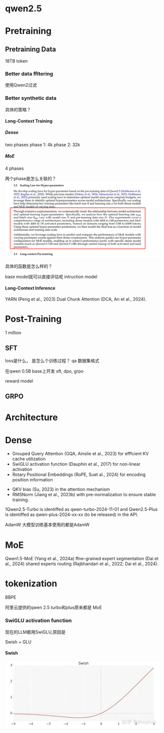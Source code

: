 # qwen2.5 


# Pretraining

## Pretraining Data
18TB token

###  Better data ffltering
使用Qwen2过滤

### Better synthetic data

具体的策略？

#### Long-Context Training

##### Dense
two phases
phase 1: 4k
phase 2: 32k

##### MoE
4 phases


两个phase是怎么关联的？
![img_2.png](img_2.png)

具体的函数是怎么样的？

base model就可以直接评估呢 intruction model


#### Long-Context Inference
YARN (Peng et al., 2023)
Dual Chunk Attention (DCA, An et al., 2024).


# Post-Training
1 million

## SFT
loss是什么， 是怎么个训练过程？ qa 数据集格式

在qwen 0.5B base上开发 sft, dpo, grpo

reward model


## GRPO



# Architecture

# Dense
- Grouped Query Attention (GQA, Ainslie et al., 2023) for efffcient KV cache utilization 
- SwiGLU activation function (Dauphin et al., 2017) for non-linear activation
- Rotary Positional Embeddings (RoPE, Suet al., 2024) for encoding position information
* QKV bias (Su, 2023) in the attention mechanism
* RMSNorm (Jiang et al., 2023b) with pre-normalization to ensure stable training.

1Qwen2.5-Turbo is identiffed as qwen-turbo-2024-11-01 and Qwen2.5-Plus is identiffed as qwen-plus-2024-xx-xx
(to be released) in the API.


AdamW 大模型训练基本使用的都是AdamW

# MoE
Qwen1.5-MoE (Yang et al., 2024a)
ffne-grained expert segmentation (Dai et al., 2024) 
shared experts routing (Rajbhandari et al., 2022; Dai et al., 2024).

# tokenization
BBPE


阿里云提供的qwen 2.5 turbo和plus原来都是 MoE

### SwiGLU activation function
现在的LLM都用SwiGLU,原因是

Swish + GLU
#### Swish
![img_3.png](img_3.png)
